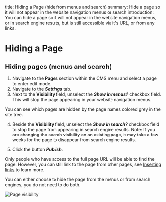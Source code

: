 title: Hiding a Page (hide from menus and search)
summary: Hide a page so it will not appear in the website navigation menus or search
introduction: You can hide a page so it will not appear in the website navigation menus, or in search engine results, but is still accessible via it's URL, or from any links.

# Hiding a Page

## Hiding pages (menus and search)

1. Navigate to the **Pages** section within the CMS menu and select a page to enter edit mode.
2. Navigate to the ***Settings*** tab.
3. Next to the **Visibility** field, unselect the ***Show in menus?*** checkbox field. This will stop the page appearing in your website navigation menus.

<div class="note" markdown="1">You can see which pages are hidden by the page names colored grey in the site tree.</div>

4. Beside the **Visibility** field, unselect the ***Show in search?*** checkbox field to stop the page from appearing in search engine results.
Note: If you are changing the search visibility on an existing page, it may take a few weeks for the page to disappear from search engine results.

5. Click the button ***Publish***.

Only people who have access to the full page URL will be able to find the page. However, you can still link to the page from other pages, see [Inserting links](../creating_and_editing_content/inserting_links) to learn more.

<div class="note" markdown="1">You can either choose to hide the page from the menus or from search engines, you do not need to do both.</div>

![Page visibility](/_images/hiding-pages.png)

